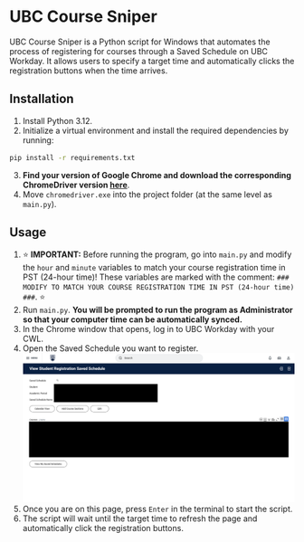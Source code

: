 # UBC Course Sniper

UBC Course Sniper is a Python script for Windows that automates the process of registering for courses through a Saved Schedule on UBC Workday. It allows users to specify a target time and automatically clicks the registration buttons when the time arrives.

## Installation

1. Install Python 3.12.
2. Initialize a virtual environment and install the required dependencies by running:
```bash
pip install -r requirements.txt
```
3. **Find your version of Google Chrome and download the corresponding ChromeDriver version [here](https://googlechromelabs.github.io/chrome-for-testing/)**. 
4. Move `chromedriver.exe` into the project folder (at the same level as `main.py`).

## Usage

1. ⭐ **IMPORTANT:** Before running the program, go into `main.py` and modify the `hour` and `minute` variables to match your course registration time in PST (24-hour time)! These variables are marked with the comment: `### MODIFY TO MATCH YOUR COURSE REGISTRATION TIME IN PST (24-hour time) ###`. ⭐
2. Run `main.py`. **You will be prompted to run the program as Administrator so that your computer time can be automatically synced.**
3. In the Chrome window that opens, log in to UBC Workday with your CWL.
4. Open the Saved Schedule you want to register.
![alt text](SavedSchedulePreview.png)
5. Once you are on this page, press `Enter` in the terminal to start the script.
6. The script will wait until the target time to refresh the page and automatically click the registration buttons.